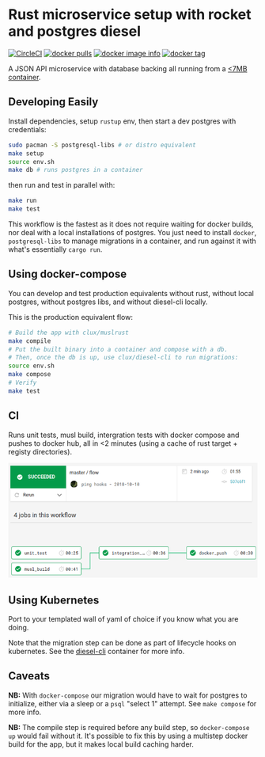 # Rust microservice setup with rocket and postgres diesel
[![CircleCI](https://circleci.com/gh/clux/webapp-rs/tree/master.svg?style=shield)](https://circleci.com/gh/clux/webapp-rs/tree/master)
[![docker pulls](https://img.shields.io/docker/pulls/clux/webapp-rs.svg)](
https://hub.docker.com/r/clux/webapp-rs/)
[![docker image info](https://images.microbadger.com/badges/image/clux/webapp-rs.svg)](http://microbadger.com/images/clux/webapp-rs)
[![docker tag](https://images.microbadger.com/badges/version/clux/webapp-rs.svg)](https://hub.docker.com/r/clux/webapp-rs/tags/)

A JSON API microservice with database backing all running from a [<7MB container](./Dockerfile).

## Developing Easily
Install dependencies, setup `rustup` env, then start a dev postgres with credentials:

```sh
sudo pacman -S postgresql-libs # or distro equivalent
make setup
source env.sh
make db # runs postgres in a container
```

then run and test in parallel with:

```sh
make run
make test
```

This workflow is the fastest as it does not require waiting for docker builds, nor deal with a local installations of postgres. You just need to install `docker`, `postgresql-libs` to manage migrations in a container, and run against it with what's essentially `cargo run`.

## Using docker-compose
You can develop and test production equivalents without rust, without local postgres, without postgres libs, and without diesel-cli locally.

This is the production equivalent flow:

```sh
# Build the app with clux/muslrust
make compile
# Put the built binary into a container and compose with a db.
# Then, once the db is up, use clux/diesel-cli to run migrations:
source env.sh
make compose
# Verify
make test
```

## CI
Runs unit tests, musl build, intergration tests with docker compose and pushes to docker hub, all in <2 minutes (using a cache of rust target + registy directories).

![Continuous Integration layout and timing](./ci-speed.png)

## Using Kubernetes
Port to your templated wall of yaml of choice if you know what you are doing.

Note that the migration step can be done as part of lifecycle hooks on kubernetes. See the [diesel-cli](https://github.com/clux/diesel-cli) container for more info.

## Caveats
**NB:** With `docker-compose` our migration would have to wait for postgres to initialize, either via a sleep or a `psql` "select 1" attempt. See `make compose` for more info.

**NB:** The compile step is required before any build step, so `docker-compose up` would fail without it. It's possible to fix this by using a multistep docker build for the app, but it makes local build caching harder.
